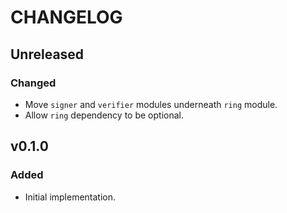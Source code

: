 # CHANGELOG

## Unreleased

### Changed

* Move `signer` and `verifier` modules underneath `ring` module.
* Allow `ring` dependency to be optional.

## v0.1.0

### Added

* Initial implementation.

